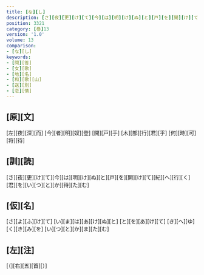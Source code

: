 ```yaml
---
title: [な][し]
description: [さ][夜][更][け][て][今][は][明][け][ぬ][と][戸][を][開][け][て][紀][へ][行][く][君][を][い][つ][と][か][待][た][む]
position: 3321
category: [巻]13
version: '1.0'
volume: 13
comparison:
- [な][し]
keywords:
- [問][答]
- [女][歌]
- [地][名]
- [和][歌][山]
- [送][別]
- [恋][情]
---
```


## [原][文]

[左][夜][深][而] [今][者][明][奴][登] [開][戸][手] [木][部][行][君][乎] [何][時][可][将][待]

## [訓][読]

[さ][夜][更][け][て][今][は][明][け][ぬ][と][戸][を][開][け][て][紀][へ][行][く][君][を][い][つ][と][か][待][た][む]

## [仮][名]

[さ][よ][ふ][け][て] [い][ま][は][あ][け][ぬ][と] [と][を][あ][け][て] [き][へ][ゆ][く][き][み][を] [い][つ][と][か][ま][た][む]

## [左][注]

[（][右][五][首][）]
